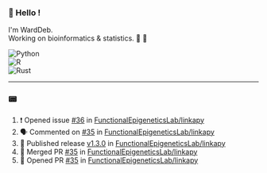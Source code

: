 ### :robot: Hello !

I'm WardDeb.  
Working on bioinformatics & statistics. 🧬 🧪  

![Python](https://img.shields.io/badge/python-3670A0?style=for-the-badge&logo=python&logoColor=ffdd54)  
![R](https://img.shields.io/badge/r-%23276DC3.svg?style=for-the-badge&logo=r&logoColor=white)  
![Rust](https://img.shields.io/badge/rust-%23000000.svg?style=for-the-badge&logo=rust&logoColor=white)  

---

### :pager:

<!--START_SECTION:activity-->
1. ❗ Opened issue [#36](https://github.com/FunctionalEpigeneticsLab/linkapy/issues/36) in [FunctionalEpigeneticsLab/linkapy](https://github.com/FunctionalEpigeneticsLab/linkapy)
2. 🗣 Commented on [#35](https://github.com/FunctionalEpigeneticsLab/linkapy/pull/35#issuecomment-3288722494) in [FunctionalEpigeneticsLab/linkapy](https://github.com/FunctionalEpigeneticsLab/linkapy)
3. 🚀 Published release [v1.3.0](https://github.com/FunctionalEpigeneticsLab/linkapy/releases/tag/v1.3.0) in [FunctionalEpigeneticsLab/linkapy](https://github.com/FunctionalEpigeneticsLab/linkapy)
4. 🎉 Merged PR [#35](https://github.com/FunctionalEpigeneticsLab/linkapy/pull/35) in [FunctionalEpigeneticsLab/linkapy](https://github.com/FunctionalEpigeneticsLab/linkapy)
5. 💪 Opened PR [#35](https://github.com/FunctionalEpigeneticsLab/linkapy/pull/35) in [FunctionalEpigeneticsLab/linkapy](https://github.com/FunctionalEpigeneticsLab/linkapy)
<!--END_SECTION:activity-->

